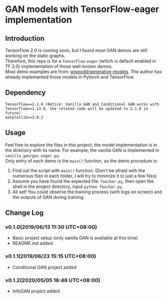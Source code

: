 # GAN models with TensorFlow-eager implementation

## Introduction

TensorFlow 2.0 is coming soon, but I found most GAN demos are still working on the static graphs.  
Therefore, this repo is for a `TensorFlow-eager` (which is default enabled in TF 2.0) implementation of those well-known demos.  
Most demo examples are from: [wiseodd/generative-models](https://github.com/wiseodd/generative-models). The author has already implemented those models in Pytorch and TensorFlow.

## Dependency

```TensorFlow==2.1.0 (Notice: Vanilla GAN and Conditional GAN works with Tensorflow==1.13.0, the related code will be updated to 2.1.0 in future)```  
```matplotlib>=3.0.2```

## Usage

Feel free to explore the files in this project, the model implementation is in the directory with its name. For example, the vanilla GAN is implemented in `vanilla_gan/gan_eager.py`.  
Only entry of each demo is the `main()` function, so the demo procedure is:  
1. Find out the script with ``main()`` function. (Don't be afraid with the numerous files in each folder, I will try to minimize it to just a few files)
2. Assume you have found the expected file: `foo/bar.py`, then open the shell in the project directory, input ```python foo/bar.py```.
3. All set! You could observe the training process (with logs on screen) and the outputs of GAN during training.

## Change Log
### v0.1.0(2019/06/13 11:30 UTC+08:00)
* Basic project setup (only vanilla GAN is available at this time)
* README.md added
### v0.1.1(2019/06/23 15:15 UTC+08:00)
* Conditional GAN project added
### v0.1.2(2020/05/05 16:48 UTC+08:00)
* InfoGAN project added